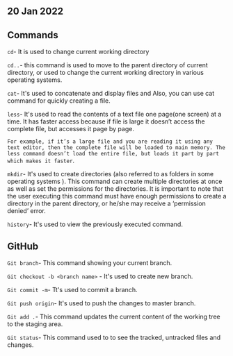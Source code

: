 20 Jan 2022
----

Commands 
------

```cd```- It is used to change current working directory

```cd..```- this command is used to move to the parent directory of current      directory, or  used to change the current working directory in various operating systems.

```cat```- It's used to concatenate and display files and Also, you can use cat command for quickly creating a file.

```less```- It's used to read the contents of a text file one page(one screen) at a time. It has faster access because if file is large it doesn’t access the complete file, but accesses it page by page.

```For example, if it’s a large file and you are reading it using any text editor, then the complete file will be loaded to main memory. The less command doesn’t load the entire file, but loads it part by part which makes it faster```.

```mkdir```-  It's used to create directories (also referred to as folders in some operating systems ). This command can create multiple directories at once as well as set the permissions for the directories. It is important to note that the user executing this command must have enough permissions to create a directory in the parent directory, or he/she may receive a ‘permission denied’ error. 

```history```- It's used to view the previously executed command.

GitHub 
----
```Git branch```- This command showing your current branch.

```Git checkout -b <branch name>``` - It's used to create new branch.

```Git commit -m```- Tt's used to commit a branch.

```Git push origin```- It's used to push the changes to master branch.

```Git add .```- This command updates the current content of the working tree to the staging area.

```Git status```- This command used to to see the tracked, untracked files and changes. 
